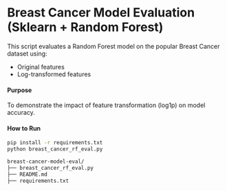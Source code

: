 # Breast Cancer Model Evaluation (Sklearn + Random Forest)

This script evaluates a Random Forest model on the popular Breast Cancer dataset using:

- Original features
- Log-transformed features

#### Purpose

To demonstrate the impact of feature transformation (log1p) on model accuracy.

#### How to Run

```bash
pip install -r requirements.txt
python breast_cancer_rf_eval.py

breast-cancer-model-eval/
├── breast_cancer_rf_eval.py
├── README.md
├── requirements.txt
